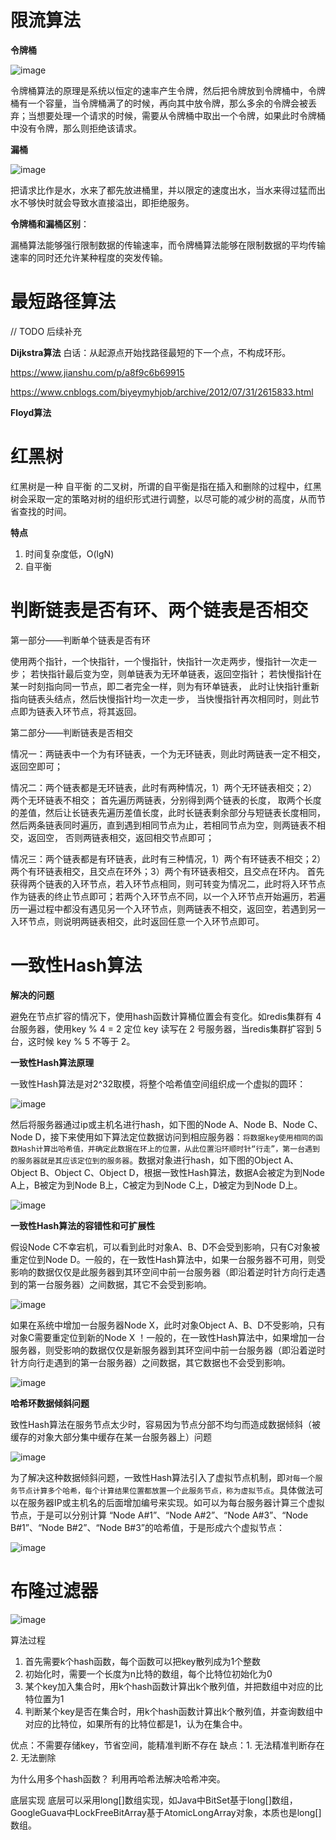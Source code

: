# 限流算法
**令牌桶**

![image](https://raw.githubusercontent.com/lewiszlw/notebooks/master/assets/cs-basic-knowledge/%E4%BB%A4%E7%89%8C%E6%A1%B6%E7%AE%97%E6%B3%95%E5%9B%BE.png)

令牌桶算法的原理是系统以恒定的速率产生令牌，然后把令牌放到令牌桶中，令牌桶有一个容量，当令牌桶满了的时候，再向其中放令牌，那么多余的令牌会被丢弃；当想要处理一个请求的时候，需要从令牌桶中取出一个令牌，如果此时令牌桶中没有令牌，那么则拒绝该请求。

**漏桶**

![image](https://raw.githubusercontent.com/lewiszlw/notebooks/master/assets/cs-basic-knowledge/%E6%BC%8F%E6%A1%B6%E7%AE%97%E6%B3%95%E5%9B%BE.png)

把请求比作是水，水来了都先放进桶里，并以限定的速度出水，当水来得过猛而出水不够快时就会导致水直接溢出，即拒绝服务。

**令牌桶和漏桶区别**：

漏桶算法能够强行限制数据的传输速率，而令牌桶算法能够在限制数据的平均传输速率的同时还允许某种程度的突发传输。

# 最短路径算法
// TODO 后续补充

**Dijkstra算法**
白话：从起源点开始找路径最短的下一个点，不构成环形。

https://www.jianshu.com/p/a8f9c6b69915

https://www.cnblogs.com/biyeymyhjob/archive/2012/07/31/2615833.html

**Floyd算法**

# 红黑树
红黑树是一种 自平衡 的二叉树，所谓的自平衡是指在插入和删除的过程中，红黑树会采取一定的策略对树的组织形式进行调整，以尽可能的减少树的高度，从而节省查找的时间。

**特点**
1. 时间复杂度低，O(lgN)
2. 自平衡

# 判断链表是否有环、两个链表是否相交 
第一部分——判断单个链表是否有环

使用两个指针，一个快指针，一个慢指针，快指针一次走两步，慢指针一次走一步；
若快指针最后变为空，则单链表为无环单链表，返回空指针；
若快慢指针在某一时刻指向同一节点，即二者完全一样，则为有环单链表，
此时让快指针重新指向链表头结点，然后快慢指针均一次走一步，
当快慢指针再次相同时，则此节点即为链表入环节点，将其返回。

第二部分——判断链表是否相交

情况一：两链表中一个为有环链表，一个为无环链表，则此时两链表一定不相交，返回空即可；

情况二：两个链表都是无环链表，此时有两种情况，1）两个无环链表相交；2）两个无环链表不相交；
首先遍历两链表，分别得到两个链表的长度，
取两个长度的差值，然后让长链表先遍历差值长度，此时长链表剩余部分与短链表长度相同，
然后两条链表同时遍历，直到遇到相同节点为止，若相同节点为空，则两链表不相交，返回空，
否则两链表相交，返回相交节点即可；

情况三：两个链表都是有环链表，此时有三种情况，1）两个有环链表不相交；2）两个有环链表相交，且交点在环外；3）两个有环链表相交，且交点在环内。
首先获得两个链表的入环节点，若入环节点相同，则可转变为情况二，此时将入环节点作为链表的终止节点即可；若两个入环节点不同，以一个入环节点开始遍历，若遍历一遍过程中都没有遇见另一个入环节点，则两链表不相交，返回空，若遇到另一入环节点，则说明两链表相交，此时返回任意一个入环节点即可。

# 一致性Hash算法

**解决的问题**

避免在节点扩容的情况下，使用hash函数计算桶位置会有变化。如redis集群有 4 台服务器，使用key % 4 = 2 定位 key 读写在 2 号服务器，当redis集群扩容到 5 台，这时候 key % 5 不等于 2。

**一致性Hash算法原理**

一致性Hash算法是对2^32取模，将整个哈希值空间组织成一个虚拟的圆环：

![image](https://raw.githubusercontent.com/lewiszlw/notebooks/master/assets/cs-basic-knowledge/%E5%93%88%E5%B8%8C%E7%8E%AF.jpg)

然后将服务器通过ip或主机名进行hash，如下图的Node A、Node B、Node C、Node D，接下来使用如下算法定位数据访问到相应服务器：`将数据key使用相同的函数Hash计算出哈希值，并确定此数据在环上的位置，从此位置沿环顺时针“行走”，第一台遇到的服务器就是其应该定位到的服务器`。数据对象进行hash，如下图的Object A、Object B、Object C、Object D，根据一致性Hash算法，数据A会被定为到Node A上，B被定为到Node B上，C被定为到Node C上，D被定为到Node D上。

![image](https://raw.githubusercontent.com/lewiszlw/notebooks/master/assets/cs-basic-knowledge/%E4%B8%80%E8%87%B4%E6%80%A7Hash%E7%AE%97%E6%B3%95%E5%9B%BE%E7%A4%BA.jpg)

**一致性Hash算法的容错性和可扩展性**

假设Node C不幸宕机，可以看到此时对象A、B、D不会受到影响，只有C对象被重定位到Node D。一般的，在一致性Hash算法中，如果一台服务器不可用，则受影响的数据仅仅是此服务器到其环空间中前一台服务器（即沿着逆时针方向行走遇到的第一台服务器）之间数据，其它不会受到影响。

![image](https://raw.githubusercontent.com/lewiszlw/notebooks/master/assets/cs-basic-knowledge/%E4%B8%80%E8%87%B4%E6%80%A7Hash%E7%AE%97%E6%B3%95%E5%AE%B9%E9%94%99%E6%80%A7%E5%9B%BE%E7%A4%BA.jpg)

如果在系统中增加一台服务器Node X，此时对象Object A、B、D不受影响，只有对象C需要重定位到新的Node X ！一般的，在一致性Hash算法中，如果增加一台服务器，则受影响的数据仅仅是新服务器到其环空间中前一台服务器（即沿着逆时针方向行走遇到的第一台服务器）之间数据，其它数据也不会受到影响。

![image](https://raw.githubusercontent.com/lewiszlw/notebooks/master/assets/cs-basic-knowledge/%E4%B8%80%E8%87%B4%E6%80%A7Hash%E7%AE%97%E6%B3%95%E5%8F%AF%E6%89%A9%E5%B1%95%E6%80%A7%E5%9B%BE%E7%A4%BA.jpg)

**哈希环数据倾斜问题**

致性Hash算法在服务节点太少时，容易因为节点分部不均匀而造成数据倾斜（被缓存的对象大部分集中缓存在某一台服务器上）问题

![image](https://raw.githubusercontent.com/lewiszlw/notebooks/master/assets/cs-basic-knowledge/%E5%93%88%E5%B8%8C%E7%8E%AF%E6%95%B0%E6%8D%AE%E5%80%BE%E6%96%9C%E9%97%AE%E9%A2%98%E5%9B%BE%E7%A4%BA.jpg)

为了解决这种数据倾斜问题，一致性Hash算法引入了虚拟节点机制，即`对每一个服务节点计算多个哈希，每个计算结果位置都放置一个此服务节点，称为虚拟节点`。具体做法可以在服务器IP或主机名的后面增加编号来实现。如可以为每台服务器计算三个虚拟节点，于是可以分别计算 “Node A#1”、“Node A#2”、“Node A#3”、“Node B#1”、“Node B#2”、“Node B#3”的哈希值，于是形成六个虚拟节点：

![image](https://raw.githubusercontent.com/lewiszlw/notebooks/master/assets/cs-basic-knowledge/%E4%B8%80%E8%87%B4%E6%80%A7Hash%E7%AE%97%E6%B3%95%E8%99%9A%E6%8B%9F%E8%8A%82%E7%82%B9%E5%9B%BE%E7%A4%BA.jpg)

# 布隆过滤器
![image](https://raw.githubusercontent.com/lewiszlw/notebooks/master/assets/cs-basic-knowledge/BloomFilter.jpg)

算法过程
1. 首先需要k个hash函数，每个函数可以把key散列成为1个整数
2. 初始化时，需要一个长度为n比特的数组，每个比特位初始化为0
3. 某个key加入集合时，用k个hash函数计算出k个散列值，并把数组中对应的比特位置为1
4. 判断某个key是否在集合时，用k个hash函数计算出k个散列值，并查询数组中对应的比特位，如果所有的比特位都是1，认为在集合中。


优点：不需要存储key，节省空间，能精准判断不存在
缺点：1. 无法精准判断存在 2. 无法删除

为什么用多个hash函数？
利用再哈希法解决哈希冲突。

底层实现
底层可以采用long[\]数组实现，如Java中BitSet基于long[\]数组，GoogleGuava中LockFreeBitArray基于AtomicLongArray对象，本质也是long[\]数组。
